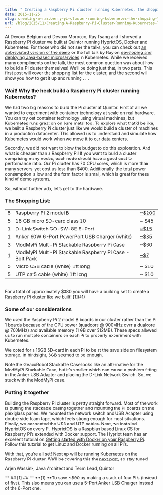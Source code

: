 ```yaml
---
title: " Creating a Raspberry Pi cluster running Kubernetes, the shopping list (Part 1) "
date: 2015-11-25
slug: creating-a-raspberry-pi-cluster-running-kubernetes-the-shopping-list-part-1
url: /blog/2015/11/Creating-A-Raspberry-Pi-Cluster-Running-Kubernetes-The-Shopping-List-Part-1
---
```

At Devoxx Belgium and Devoxx Morocco, Ray Tsang and I showed a Raspberry Pi cluster we built at Quintor running HypriotOS, Docker and Kubernetes. For those who did not see the talks, you can check out [an abbreviated version of the demo](https://www.youtube.com/watch?v=AAS5Mq9EktI) or the full talk by Ray on [developing and deploying Java-based microservices](https://www.youtube.com/watch?v=kT1vmK0r184) in Kubernetes. While we received many compliments on the talk, the most common question was about how to build a Pi cluster themselves! We’ll be doing just that, in two parts. This first post will cover the shopping list for the cluster, and the second will show you how to get it up and running . . .

### Wait! Why the heck build a Raspberry Pi cluster running Kubernetes?&nbsp;

We had two big reasons to build the Pi cluster at Quintor. First of all we wanted to experiment with container technology at scale on real hardware. You can try out container technology using virtual machines, but Kubernetes runs great on on bare metal too. To explore what that’d be like, we built a Raspberry Pi cluster just like we would build a cluster of machines in a production datacenter. This allowed us to understand and simulate how Kubernetes would work when we move it to our data centers.  

Secondly, we did not want to blow the budget to do this exploration. And what is cheaper than a Raspberry Pi! If you want to build a cluster comprising many nodes, each node should have a good cost to performance ratio. Our Pi cluster has 20 CPU cores, which is more than many servers, yet cost us less than $400. Additionally, the total power consumption is low and the form factor is small, which is great for these kind of demo systems.  

So, without further ado, let’s get to the hardware.  

### The Shopping List:

|   |   |   |
| ------------ | ------------ | ------------ |
| 5 | Raspberry Pi 2 model B | [~$200](https://www.raspberrypi.org/products/raspberry-pi-2-model-b/) |
| 5 | 16 GB micro SD-card class 10 | ~ $45 |
| 1 | D-Link Switch GO-SW-8E 8-Port | [~$15](http://www.dlink.com/uk/en/home-solutions/connect/go/go-sw-8e) |
| 1 | Anker 60W 6-Port PowerPort USB Charger (white) | [~$35](http://www.ianker.com/product/A2123122) |
| 3 | ModMyPi Multi-Pi Stackable Raspberry Pi Case | [~$60](http://www.modmypi.com/raspberry-pi/cases/multi-pi-stacker/multi-pi-stackable-raspberry-pi-case) |
| 1 | ModMyPi Multi-Pi Stackable Raspberry Pi Case - Bolt Pack | [~$7](http://www.modmypi.com/raspberry-pi/cases/multi-pi-stacker/multi-pi-stackable-raspberry-pi-case-bolt-pack) |
| 5 | Micro USB cable (white) 1ft long | ~ $10 |
| 5 | UTP cat5 cable (white) 1ft long | ~ $10 |


<br>
For a total of approximately $380 you will have a building set to create a Raspberry Pi cluster like we built! [1](#1)  


### Some of our considerations&nbsp;

We used the Raspberry Pi 2 model B boards in our cluster rather than the Pi 1 boards because of the CPU power (quadcore @ 900MHz over a dualcore @ 700MHz) and available memory (1 GB over 512MB). These specs allowed us to run multiple containers on each Pi to properly experiment with Kubernetes.  

We opted for a 16GB SD-card in each Pi to be at the save side on filesystem storage. In hindsight, 8GB seemed to be enough.  

Note the GeauxRobot Stackable Case looks like an alternative for the ModMyPi Stackable Case, but it’s smaller which can cause a problem fitting in the Anker USB Adapter and placing the D-Link Network Switch. So, we stuck with the ModMyPi case.  


### Putting it together&nbsp;

Building the Raspberry Pi cluster is pretty straight forward. Most of the work is putting the stackable casing together and mounting the Pi boards on the plexiglass panes. We mounted the network switch and USB Adapter using double side foam tape, which feels strong enough for most situations. Finally, we connected the USB and UTP cables. Next, we installed HypriotOS on every Pi. HypriotOS is a Raspbian based Linux OS for Raspberry Pi’s extended with Docker support. The Hypriot team has an excellent tutorial on [Getting started with Docker on your Raspberry Pi](http://blog.hypriot.com/getting-started-with-docker-on-your-arm-device/). Follow this tutorial to get Linux and Docker running on all Pi’s.  

With that, you’re all set! Next up will be running Kubernetes on the Raspberry Pi cluster. We’ll be covering this the [next post](http://blog.kubernetes.io/2015/12/creating-raspberry-pi-cluster-running.html), so stay tuned!  


Arjen Wassink, Java Architect and Team Lead, Quintor  



** ## [1] ## **
**[1]&nbsp;**To save ~$90 by making a stack of four Pi’s (instead of five). This also means you can use a 5-Port Anker USB Charger instead of the 6-Port one.  
